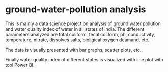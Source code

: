 # ground-water-pollution analysis

This is mainly a data science project on analysis of ground water pollution and water quality index of water in all states of india.
The different parameters analyzed are total coliform, fecal coliform, ph, conductivity, temperature, nitrate, dissolves salts, bioligical oxygen deamand, etc..

The data is visually presented with bar graphs, scatter plots, etc..

Finally water quality index of different states is visualized with line plot with tool Power BI.

